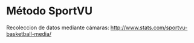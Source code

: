 # Método SportVU
Recoleccion de datos mediante cámaras: http://www.stats.com/sportvu-basketball-media/
